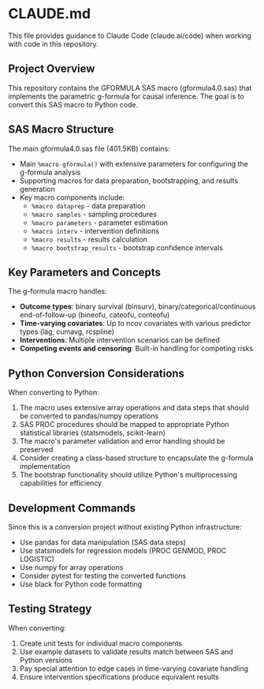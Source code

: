 # CLAUDE.md

This file provides guidance to Claude Code (claude.ai/code) when working with code in this repository.

## Project Overview

This repository contains the GFORMULA SAS macro (gformula4.0.sas) that implements the parametric g-formula for causal inference. The goal is to convert this SAS macro to Python code.

## SAS Macro Structure

The main gformula4.0.sas file (401.5KB) contains:
- Main `%macro gformula()` with extensive parameters for configuring the g-formula analysis
- Supporting macros for data preparation, bootstrapping, and results generation
- Key macro components include:
  - `%macro dataprep` - data preparation
  - `%macro samples` - sampling procedures
  - `%macro parameters` - parameter estimation
  - `%macro interv` - intervention definitions
  - `%macro results` - results calculation
  - `%macro bootstrap_results` - bootstrap confidence intervals

## Key Parameters and Concepts

The g-formula macro handles:
- **Outcome types**: binary survival (binsurv), binary/categorical/continuous end-of-follow-up (bineofu, cateofu, conteofu)
- **Time-varying covariates**: Up to ncov covariates with various predictor types (lag, cumavg, rcspline)
- **Interventions**: Multiple intervention scenarios can be defined
- **Competing events and censoring**: Built-in handling for competing risks

## Python Conversion Considerations

When converting to Python:
1. The macro uses extensive array operations and data steps that should be converted to pandas/numpy operations
2. SAS PROC procedures should be mapped to appropriate Python statistical libraries (statsmodels, scikit-learn)
3. The macro's parameter validation and error handling should be preserved
4. Consider creating a class-based structure to encapsulate the g-formula implementation
5. The bootstrap functionality should utilize Python's multiprocessing capabilities for efficiency

## Development Commands

Since this is a conversion project without existing Python infrastructure:
- Use pandas for data manipulation (SAS data steps)
- Use statsmodels for regression models (PROC GENMOD, PROC LOGISTIC)
- Use numpy for array operations
- Consider pytest for testing the converted functions
- Use black for Python code formatting

## Testing Strategy

When converting:
1. Create unit tests for individual macro components
2. Use example datasets to validate results match between SAS and Python versions
3. Pay special attention to edge cases in time-varying covariate handling
4. Ensure intervention specifications produce equivalent results